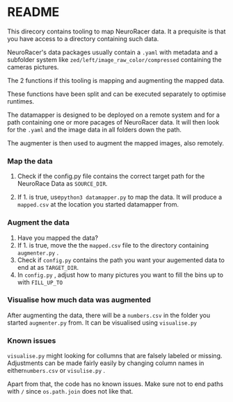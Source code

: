 # README



This direcory contains tooling to map NeuroRacer data. It a prequisite is that you have access to a directory containing such data. 

NeuroRacer's data packages usually contain a `.yaml` with metadata and a subfolder system like `zed/left/image_raw_color/compressed` containing the cameras pictures. 

The 2 functions if this tooling is mapping and augmenting the mapped data.

These functions have been split and can be executed separately to optimise runtimes.

The datamapper is designed to be deployed on a remote system and for a path containing one or more pacages of NeuroRacer data. It will then look for the `.yaml` and the image data in all folders down the path.

The augmenter is then used to augment the mapped images, also remotely.





###  Map the data

1. Check if the config.py file contains the correct target path for the NeuroRace Data as `SOURCE_DIR`.

2. If 1. is true, use`python3 datamapper.py` to map the data. It will produce a `mapped.csv` at the location you started datamapper from.

   

### Augment the data

1. Have you mapped the data?
2. If 1. is true, move the the `mapped.csv` file to the directory containing `augmenter.py` . 
3. Check if `config.py` contains the path you want your augemented data to end at as `TARGET_DIR`.
4. In `config.py` , adjust how to many pictures you want to fill the bins up to with `FILL_UP_TO`



###  Visualise how much data was augmented

After augmenting the data, there will be a `numbers.csv` in the folder you started `augmenter.py` from. It can be visualised using `visualise.py`



### Known issues

`visualise.py` might looking for collumns that are falsely labeled or missing. Adjustments can be made fairly easily by changing column names in either`numbers.csv`  or `visulise.py` .

Apart from that, the code has no known issues. Make sure not to end paths with `/` since `os.path.join` does not like that. 